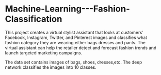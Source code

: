 # Machine-Learning---Fashion-Classification
This project creates a virtual stylist assistant that looks at customers'  Facebook, Instagram, Twitter, and Pinterest images and classifies what fashion category they are wearing either bags dresses and pants. The virtual assistant can help the retailer detect and forecast fashion trends and launch targeted marketing campaigns.

The data set contains images of bags, shoes, dresses,etc. The deep network classifies the images into 10 classes.
